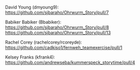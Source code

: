 David Young (dmyoung9):
https://github.com/sjbaraho/Ohrwurm_Story/pull/7

Babiker Babiker (Bbabiker):
https://github.com/sjbaraho/Ohrwurm_Story/pull/8
https://github.com/sjbaraho/Ohrwurm_Story/pull/13

Rachel Corey (rachelcorey/rcoreyde):
https://github.com/cadkiso1/fernweh_teamexercise/pull/1

Kelsey Franks (kfrank4):
https://github.com/andrewseba/kummerspeck_storytime/pull/4
